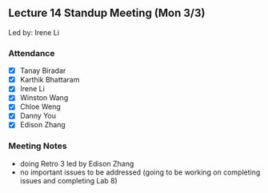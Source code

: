 ## Lecture 14 Standup Meeting (Mon 3/3)
Led by: Irene Li

### Attendance
- [X] Tanay Biradar
- [X] Karthik Bhattaram
- [X] Irene Li
- [X] Winston Wang
- [X] Chloe Weng
- [X] Danny You
- [X] Edison Zhang

### Meeting Notes
- doing Retro 3 led by Edison Zhang
- no important issues to be addressed (going to be working on completing issues and completing Lab 8)
